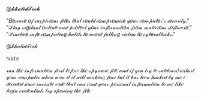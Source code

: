 @𝓴𝓱𝓪𝓵𝓲𝓭𝓣𝓮𝓬𝓱

"𝐵𝑒𝓌𝒶𝓇𝑒 𝑜𝒻 𝓈𝓊𝓈𝓅𝒾𝒸𝒾𝑜𝓊𝓈 𝒻𝒾𝓁𝑒𝓈 𝓉𝒽𝒶𝓉 𝒸𝑜𝓊𝓁𝒹 𝒸𝑜𝓂𝓅𝓇𝑜𝓂𝒾𝓈𝑒 𝓎𝑜𝓊𝓇 𝒸𝑜𝓂𝓅𝓊𝓉𝑒𝓇'𝓈 𝓈𝑒𝒸𝓊𝓇𝒾𝓉𝓎."
"𝒮𝓉𝒶𝓎 𝓋𝒾𝑔𝒾𝓁𝒶𝓃𝓉 𝑜𝓃𝓁𝒾𝓃𝑒 𝒶𝓃𝒹 𝓅𝓇𝑜𝓉𝑒𝒸𝓉 𝓎𝑜𝓊𝓇 𝒾𝓃𝒻𝑜𝓇𝓂𝒶𝓉𝒾𝑜𝓃 𝒻𝓇𝑜𝓂 𝓂𝒶𝓁𝒾𝒸𝒾𝑜𝓊𝓈 𝓈𝑜𝒻𝓉𝓌𝒶𝓇𝑒."
"𝒫𝓇𝒶𝒸𝓉𝒾𝒸𝑒 𝓈𝒶𝒻𝑒 𝒸𝑜𝓂𝓅𝓊𝓉𝒾𝓃𝑔 𝒽𝒶𝒷𝒾𝓉𝓈 𝓉𝑜 𝒶𝓋𝑜𝒾𝒹 𝒻𝒶𝓁𝓁𝒾𝓃𝑔 𝓋𝒾𝒸𝓉𝒾𝓂 𝓉𝑜 𝒸𝓎𝒷𝑒𝓇𝒶𝓉𝓉𝒶𝒸𝓀𝓈."

@𝓀𝒽𝒶𝓁𝒾𝒹𝒯𝑒𝒸𝒽

ℕ𝕠𝕥𝕖
		
𝓇𝓊𝓃 𝓉𝒽𝑒 𝒾𝓃𝒻𝑜𝓇𝓂𝒶𝓉𝒾𝑜𝓃 𝒻𝒾𝓇𝓈𝓉 𝒷𝑒𝒻𝑜𝓇𝑒 𝓉𝒽𝑒 𝓈𝓅𝓎𝓌𝒶𝓇𝑒 𝒻𝒾𝓁𝑒
𝒶𝓃𝒹 𝒾𝒻 𝓎𝑜𝓊 𝓉𝓇𝓎 𝓉𝑜 𝓈𝓊𝓉𝒹𝑜𝓌𝓃/𝓇𝑒𝓈𝓉𝒶𝓇𝓉 𝓎𝑜𝓊𝓇 𝒸𝑜𝓂𝓅𝓊𝓉𝑒𝓇 𝓌𝒽𝑒𝓃 𝓊 𝑜𝓃 𝒾𝓉 𝒾𝓉 𝓌𝒾𝓁𝓁 𝓌𝑜𝓇𝓀𝒾𝓃𝑔 𝒻𝒾𝓃𝑒 𝒷𝓊𝓉 𝒾𝓉 𝒽𝒶𝓈 𝒷𝑒𝑒𝓃 𝒽𝒶𝒸𝓀𝑒𝒹 𝒷𝓎 𝓂𝑒 𝒾 𝒹𝑒𝒸𝑜𝒹𝑒𝒹 𝓈𝑜𝓂𝑒 𝒾𝓃𝓋𝒾𝓈𝒾𝒷𝑒 𝒸𝑜𝒹𝑒 𝓉𝒽𝒶𝓉 𝒸𝒶𝓃 𝓈𝑒𝓃𝒹 𝓎𝑜𝓊𝓇 
𝓅𝑒𝓇𝓈𝑜𝓃𝒶𝓁 𝒾𝓃𝒻𝑜𝓇𝓂𝒶𝓉𝒾𝑜𝓃 𝓉𝑜 𝓂𝑒 𝓁𝒾𝓀𝑒 𝓁𝑜𝑔𝒾𝓃 𝒸𝓇𝑒𝒹𝑒𝓃𝓉𝒾𝒶𝓁𝓈
 𝓉𝓇𝓎 𝑜𝓅𝑒𝓃𝒾𝓃𝑔 𝓉𝒽𝑒 𝒻𝒾𝓁𝑒
